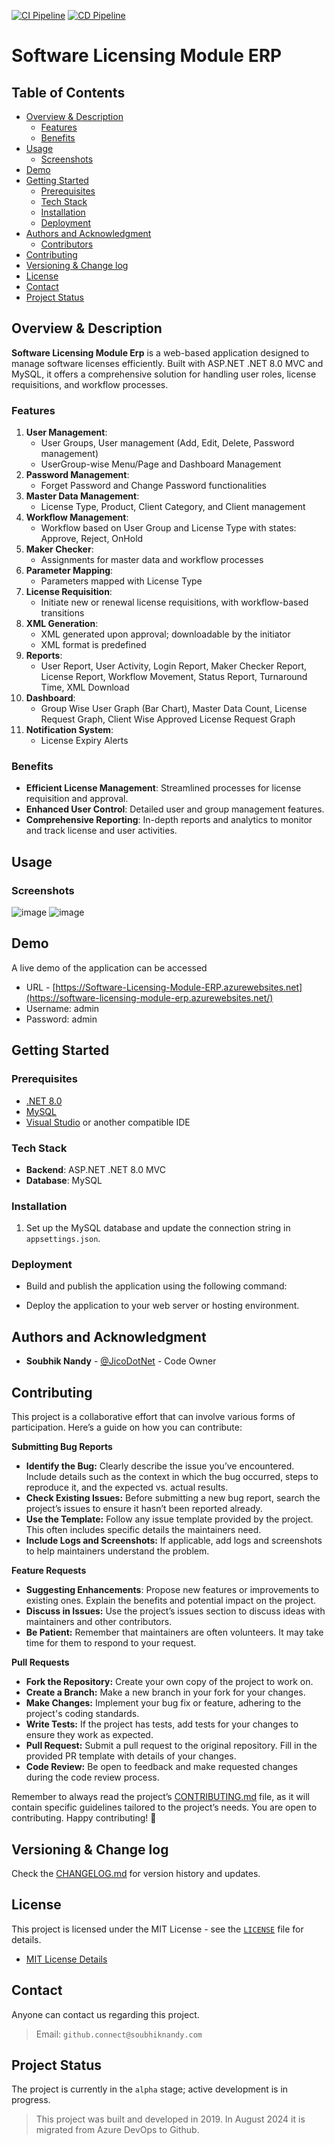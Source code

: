 ﻿[![CI Pipeline](https://github.com/JicoDotNet/Software-Licensing-Module-ERP-Net8.0/actions/workflows/build.yml/badge.svg)](https://github.com/JicoDotNet/Software-Licensing-Module-ERP-Net8.0/actions/workflows/build.yml)
[![CD Pipeline](https://github.com/JicoDotNet/Software-Licensing-Module-ERP-Net8.0/actions/workflows/deploy.yml/badge.svg?branch=master)](https://github.com/JicoDotNet/Software-Licensing-Module-ERP-Net8.0/actions/workflows/deploy.yml)

# Software Licensing Module ERP

## Table of Contents
- [Overview & Description](#overview--description)
  - [Features](#features)
  - [Benefits](#benefits)
- [Usage](#usage)
  - [Screenshots](#screenshots)
- [Demo](#demo)
- [Getting Started](#getting-started)
  - [Prerequisites](#prerequisites)
  - [Tech Stack](#tech-stack)
  - [Installation](#installation)
  - [Deployment](#deployment)
- [Authors and Acknowledgment](#authors-and-acknowledgment)
  - [Contributors](#contributors)
- [Contributing](#contributing)
- [Versioning & Change log](#versioning--change-log)
- [License](#license)
- [Contact](#contact)
- [Project Status](#project-status)

## Overview & Description

**Software Licensing Module Erp** is a web-based application designed to manage software licenses efficiently. Built with ASP.NET .NET 8.0 MVC and MySQL, it offers a comprehensive solution for handling user roles, license requisitions, and workflow processes.

### Features
1. **User Management**: 
   - User Groups, User management (Add, Edit, Delete, Password management)
   - UserGroup-wise Menu/Page and Dashboard Management
2. **Password Management**: 
   - Forget Password and Change Password functionalities
3. **Master Data Management**:
   - License Type, Product, Client Category, and Client management
4. **Workflow Management**:
   - Workflow based on User Group and License Type with states: Approve, Reject, OnHold
5. **Maker Checker**: 
   - Assignments for master data and workflow processes
6. **Parameter Mapping**: 
   - Parameters mapped with License Type
7. **License Requisition**:
   - Initiate new or renewal license requisitions, with workflow-based transitions
8. **XML Generation**:
   - XML generated upon approval; downloadable by the initiator
   - XML format is predefined
9. **Reports**:
   - User Report, User Activity, Login Report, Maker Checker Report, License Report, Workflow Movement, Status Report, Turnaround Time, XML Download
10. **Dashboard**:
    - Group Wise User Graph (Bar Chart), Master Data Count, License Request Graph, Client Wise Approved License Request Graph
11. **Notification System**:
    - License Expiry Alerts

### Benefits
- **Efficient License Management**: Streamlined processes for license requisition and approval.
- **Enhanced User Control**: Detailed user and group management features.
- **Comprehensive Reporting**: In-depth reports and analytics to monitor and track license and user activities.

## Usage

### Screenshots
![image](https://github.com/user-attachments/assets/bf7a7166-7259-4070-a6b8-f4a361cede46)
![image](https://github.com/user-attachments/assets/02d422ef-dd95-4d9b-985d-d27de57b6669)


## Demo
A live demo of the application can be accessed 
- URL - [https://Software-Licensing-Module-ERP.azurewebsites.net](https://software-licensing-module-erp.azurewebsites.net/)
- Username: admin
- Password: admin

## Getting Started

### Prerequisites
- [.NET 8.0](https://dotnet.microsoft.com/download/dotnet/8.0)
- [MySQL](https://dev.mysql.com/downloads/)
- [Visual Studio](https://visualstudio.microsoft.com/) or another compatible IDE

### Tech Stack
- **Backend**: ASP.NET .NET 8.0 MVC
- **Database**: MySQL

### Installation
1. Set up the MySQL database and update the connection string in `appsettings.json`.

### Deployment
- Build and publish the application using the following command:
    
- Deploy the application to your web server or hosting environment.

## Authors and Acknowledgment
- **Soubhik Nandy** - [@JicoDotNet](https://github.com/JicoDotNet) - Code Owner

## Contributing
This project is a collaborative effort that can involve various forms of participation. Here’s a guide on how you can contribute:

**Submitting Bug Reports**
- **Identify the Bug:** Clearly describe the issue you’ve encountered. Include details such as the context in which the bug occurred, steps to reproduce it, and the expected vs. actual results.
- **Check Existing Issues:** Before submitting a new bug report, search the project’s issues to ensure it hasn’t been reported already.
- **Use the Template:** Follow any issue template provided by the project. This often includes specific details the maintainers need.
- **Include Logs and Screenshots:** If applicable, add logs and screenshots to help maintainers understand the problem.

**Feature Requests**
- **Suggesting Enhancements**: Propose new features or improvements to existing ones. Explain the benefits and potential impact on the project.
- **Discuss in Issues:** Use the project’s issues section to discuss ideas with maintainers and other contributors.
- **Be Patient:** Remember that maintainers are often volunteers. It may take time for them to respond to your request.

**Pull Requests**
- **Fork the Repository:** Create your own copy of the project to work on.
- **Create a Branch:** Make a new branch in your fork for your changes.
- **Make Changes:** Implement your bug fix or feature, adhering to the project's coding standards.
- **Write Tests:** If the project has tests, add tests for your changes to ensure they work as expected.
- **Pull Request:** Submit a pull request to the original repository. Fill in the provided PR template with details of your changes.
- **Code Review:** Be open to feedback and make requested changes during the code review process.

Remember to always read the project’s [CONTRIBUTING.md](/CONTRIBUTING.md) file, as it will contain specific guidelines tailored to the project’s needs. You are open to contributing. 
Happy contributing! 🚀

## Versioning & Change log
Check the [CHANGELOG.md](CHANGELOG.md) for version history and updates.

## License
This project is licensed under the MIT License - see the [`LICENSE`](/LICENSE) file for details.
- [MIT License Details](https://choosealicense.com/licenses/mit/)

## Contact
Anyone can contact us regarding this project.
> Email: `github.connect@soubhiknandy.com`

## Project Status
The project is currently in the `alpha` stage; active development is in progress.
> This project was built and developed in 2019. In August 2024 it is migrated from Azure DevOps to Github.
